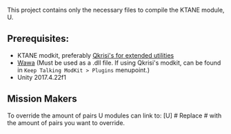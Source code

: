 This project contains only the necessary files to compile the KTANE module, U.

## Prerequisites: 
- KTANE modkit, preferably [Qkrisi's for extended utilities](https://github.com/Qkrisi/ktanemodkit)
- [Wawa](https://github.com/Emik03/wawa) (Must be used as a .dll file. If using Qkrisi's modkit, can be found in `Keep Talking ModKit > Plugins` menupoint.)
- Unity 2017.4.22f1

## Mission Makers
To override the amount of pairs U modules can link to:
    [U] #
Replace # with the amount of pairs you want to override.